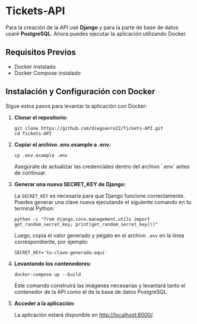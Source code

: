 <!DOCTYPE html>
<html lang="es">
<body>
  <h1>Tickets-API</h1>
  <p>Para la creación de la API usé <strong>Django</strong> y para la parte de base de datos usaré <strong>PostgreSQL</strong>. Ahora puedes ejecutar la aplicación utilizando Docker.</p>

  <h2>Requisitos Previos</h2>
  <ul>
    <li>Docker instalado</li>
    <li>Docker Compose instalado</li>
  </ul>

  <h2>Instalación y Configuración con Docker</h2>
  <p>Sigue estos pasos para levantar la aplicación con Docker:</p>
  <ol>
    <li>
      <strong>Clonar el repositorio:</strong>
      <pre><code>git clone https://github.com/diegoanro22/Tickets-API.git
cd Tickets-API</code></pre>
    </li>
    <li>
      <strong>Copiar el archivo .env.example a .env:</strong>
      <pre><code>cp .env.example .env</code></pre>
      <p>Asegúrate de actualizar las credenciales dentro del archivo `.env` antes de continuar.</p>
    </li>
    <li>
      <strong>Generar una nueva SECRET_KEY de Django:</strong>
      <p>La <code>SECRET_KEY</code> es necesaria para que Django funcione correctamente. Puedes generar una clave nueva ejecutando el siguiente comando en tu terminal Python:</p>
      <pre><code>python -c "from django.core.management.utils import get_random_secret_key; print(get_random_secret_key())"</code></pre>
      <p>Luego, copia el valor generado y pégalo en el archivo <code>.env</code> en la línea correspondiente, por ejemplo:</p>
      <pre><code>SECRET_KEY='tu-clave-generada-aqui'</code></pre>
    </li>
    <li>
      <strong>Levantando los contenedores:</strong>
      <pre><code>docker-compose up --build</code></pre>
      <p>Este comando construirá las imágenes necesarias y levantará tanto el contenedor de la API como el de la base de datos PostgreSQL.</p>
    </li>
    <li>
      <strong>Acceder a la aplicación:</strong>
      <p>La aplicación estará disponible en <a href="http://localhost:8000/" target="_blank">http://localhost:8000/</a>.</p>
    </li>
  </ol>
</body>
</html>
